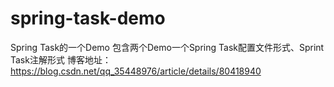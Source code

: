 # spring-task-demo
Spring Task的一个Demo
包含两个Demo一个Spring Task配置文件形式、Sprint Task注解形式
博客地址：https://blog.csdn.net/qq_35448976/article/details/80418940
